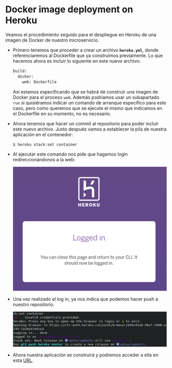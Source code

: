 # Docker image deployment on Heroku

Veamos el procedimiento seguido para el despliegue en Heroku de una imagen de Docker de nuestro microservicio. 

- Primero tenemos que proceder a crear un archivo **```heroku.yml```**, donde referenciaremos al Dockerfile que ya construimos previamente. Lo que hacemos ahora es incluir lo siguiente en este nuevo archivo:  

  ```bash
  build:
    docker:
      web: Dockerfile
  ```

  Así estamos especificando que se habrá de construir una imagen de Docker para el proceso ```web```. Además podríamos usar un subapartado ```run``` si quisiéramos indicar un comando de arranque específico para este caso, pero como queremos que se ejecute el mismo que indicamos en el Dockerfile en su momento, no es necesario.  

- Ahora tenemos que hacer un commit al repositorio para poder incluir este nuevo archivo. Justo después vamos a establecer la pila de nuestra aplicación en el contenedor:

  ```bash
  $ heroku stack:set container
  ```
- Al ejecutar este comando nos pide que hagamos login redireccionándonos a la web:

  ![](images/dheroku1.png)

- Una vez realizado el log in, ya nos indica que podemos hacer push a nuestro repositorio.

  ![](images/dheroku2.png)

- Ahora nuestra aplicación se construirá y podremos acceder a ella en esta [URL](https://vptournaments.herokuapp.com/). 


